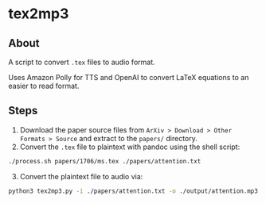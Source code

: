 # tex2mp3

## About

A script to convert `.tex` files to audio format.

Uses Amazon Polly for TTS and OpenAI to convert LaTeX equations to an easier to read format.

## Steps

1. Download the paper source files from `ArXiv > Download > Other Formats > Source` and extract to the `papers/` directory.
2. Convert the `.tex` file to plaintext with pandoc using the shell script:
```sh
./process.sh papers/1706/ms.tex ./papers/attention.txt  
```
3. Convert the plaintext file to audio via:
```sh
python3 tex2mp3.py -i ./papers/attention.txt -o ./output/attention.mp3 -s ${S3_BUCKET}
```